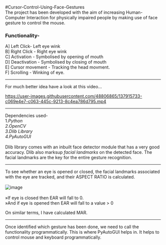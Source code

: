 
#Cursor-Control-Using-Face-Gestures<br>
The project has been developed with the aim of increasing Human-Computer Interaction for physically impaired people by making use of face gesture to control the mouse.

### Functionality-<br>
A] Left Click- Left eye wink <br>
B] Right Click - Right eye wink <br>
C] Activation - Symbolised by opening of mouth <br>
D] Deactivation - Symbolised by closing of mouth <br>
E] Cursor movement - Tracking the head movment. <br>
F] Scrolling - Winking of eye.<br>
***
For much better idea have a look at this video...


https://user-images.githubusercontent.com/48806865/137915733-c069e4e7-c063-445c-9213-8c4ea786d795.mp4
***
Dependencies used-<br>
1.*Python<br>
2.OpenCV<br>
3.Dlib Library<br>
4.PyAutoGUI*<br>
<br>
Dlib library comes with an inbuilt face detector module that has a very good accuracy. Dlib also marksup *facial landmarks* on the detected face.
The facial landmarks are the key for the entire gesture recognition. 
***
To see whether an eye is opened or closed, the facial landmarks associated with the eye are tracked, and their ASPECT RATIO is calculated.<br><br>
![image](https://user-images.githubusercontent.com/48806865/137919553-0049c26d-1764-4dc4-b215-e9374405a76a.png)<br><br>
<t>»If eye is closed then EAR will fall to 0.<br>
<t>»And if eye is opened then EAR will fall to a value > 0<br>

On similar terms, I have calculated MAR.<br>
***
Once identified which gesture has been done, we need to call the functionality programmatically. This is where PyAutoGUI helps in. It helps to control mouse and keyboard programmatically.


 
